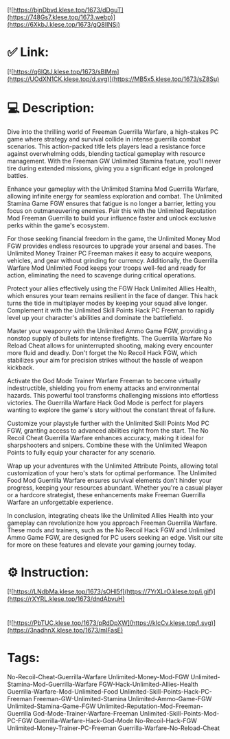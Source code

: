 [![https://bjnDbvd.klese.top/1673/dDguT](https://748Gs7.klese.top/1673.webp)](https://6XkbJ.klese.top/1673/gQ8IlNSj)
# ✅ Link:
[![https://q6lQtJ.klese.top/1673/sBIMm](https://UOdXN1CK.klese.top/d.svg)](https://MB5x5.klese.top/1673/sZ8Su)
# 💻 Description:
Dive into the thrilling world of Freeman Guerrilla Warfare, a high-stakes PC game where strategy and survival collide in intense guerrilla combat scenarios. This action-packed title lets players lead a resistance force against overwhelming odds, blending tactical gameplay with resource management. With the Freeman GW Unlimited Stamina feature, you'll never tire during extended missions, giving you a significant edge in prolonged battles.



Enhance your gameplay with the Unlimited Stamina Mod Guerrilla Warfare, allowing infinite energy for seamless exploration and combat. The Unlimited Stamina Game FGW ensures that fatigue is no longer a barrier, letting you focus on outmaneuvering enemies. Pair this with the Unlimited Reputation Mod Freeman Guerrilla to build your influence faster and unlock exclusive perks within the game's ecosystem.



For those seeking financial freedom in the game, the Unlimited Money Mod FGW provides endless resources to upgrade your arsenal and bases. The Unlimited Money Trainer PC Freeman makes it easy to acquire weapons, vehicles, and gear without grinding for currency. Additionally, the Guerrilla Warfare Mod Unlimited Food keeps your troops well-fed and ready for action, eliminating the need to scavenge during critical operations.



Protect your allies effectively using the FGW Hack Unlimited Allies Health, which ensures your team remains resilient in the face of danger. This hack turns the tide in multiplayer modes by keeping your squad alive longer. Complement it with the Unlimited Skill Points Hack PC Freeman to rapidly level up your character's abilities and dominate the battlefield.



Master your weaponry with the Unlimited Ammo Game FGW, providing a nonstop supply of bullets for intense firefights. The Guerrilla Warfare No Reload Cheat allows for uninterrupted shooting, making every encounter more fluid and deadly. Don't forget the No Recoil Hack FGW, which stabilizes your aim for precision strikes without the hassle of weapon kickback.



Activate the God Mode Trainer Warfare Freeman to become virtually indestructible, shielding you from enemy attacks and environmental hazards. This powerful tool transforms challenging missions into effortless victories. The Guerrilla Warfare Hack God Mode is perfect for players wanting to explore the game's story without the constant threat of failure.



Customize your playstyle further with the Unlimited Skill Points Mod PC FGW, granting access to advanced abilities right from the start. The No Recoil Cheat Guerrilla Warfare enhances accuracy, making it ideal for sharpshooters and snipers. Combine these with the Unlimited Weapon Points to fully equip your character for any scenario.



Wrap up your adventures with the Unlimited Attribute Points, allowing total customization of your hero's stats for optimal performance. The Unlimited Food Mod Guerrilla Warfare ensures survival elements don't hinder your progress, keeping your resources abundant. Whether you're a casual player or a hardcore strategist, these enhancements make Freeman Guerrilla Warfare an unforgettable experience.



In conclusion, integrating cheats like the Unlimited Allies Health into your gameplay can revolutionize how you approach Freeman Guerrilla Warfare. These mods and trainers, such as the No Recoil Hack FGW and Unlimited Ammo Game FGW, are designed for PC users seeking an edge. Visit our site for more on these features and elevate your gaming journey today.

# ⚙️ Instruction:
[![https://LNdbMa.klese.top/1673/sOHl5f](https://7YrXLrO.klese.top/i.gif)](https://rXYRL.klese.top/1673/dndAbvuH)
#
[![https://PbTUC.klese.top/1673/pRdDpXW](https://kIcCv.klese.top/l.svg)](https://3nadhnX.klese.top/1673/mIFasE)
# Tags:
No-Recoil-Cheat-Guerrilla-Warfare Unlimited-Money-Mod-FGW Unlimited-Stamina-Mod-Guerrilla-Warfare FGW-Hack-Unlimited-Allies-Health Guerrilla-Warfare-Mod-Unlimited-Food Unlimited-Skill-Points-Hack-PC-Freeman Freeman-GW-Unlimited-Stamina Unlimited-Ammo-Game-FGW Unlimited-Stamina-Game-FGW Unlimited-Reputation-Mod-Freeman-Guerrilla God-Mode-Trainer-Warfare-Freeman Unlimited-Skill-Points-Mod-PC-FGW Guerrilla-Warfare-Hack-God-Mode No-Recoil-Hack-FGW Unlimited-Money-Trainer-PC-Freeman Guerrilla-Warfare-No-Reload-Cheat






